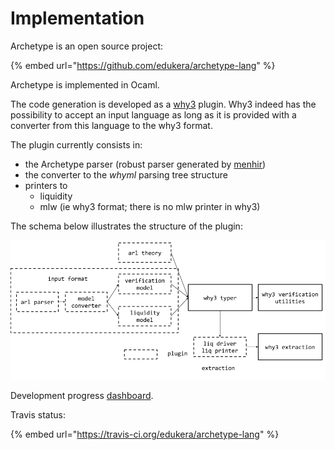 # Implementation

Archetype is an open source project:

{% embed url="https://github.com/edukera/archetype-lang" %}

Archetype is implemented in Ocaml. 

The code generation is developed as a [why3](http://why3.lri.fr/) plugin. Why3 indeed has the possibility to accept an input language as long as it is provided with a converter from this language to the why3 format.

The plugin currently consists in:

* the Archetype parser \(robust parser generated by [menhir](http://gallium.inria.fr/~fpottier/menhir/)\)
* the converter to the _whyml_ parsing tree structure
* printers to
  * liquidity
  * mlw \(ie why3 format; there is no mlw printer in why3\)

The schema below illustrates the structure of the plugin:

![archetype plugin architecture](../.gitbook/assets/archtype_archi.png)

Development progress [dashboard](https://github.com/edukera/archetype-lang/projects).

Travis status:

{% embed url="https://travis-ci.org/edukera/archetype-lang" %}





